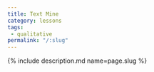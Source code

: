 ```yaml
---
title: Text Mine
category: lessons
tags:
 - qualitative
permalink: "/:slug"
---
```

{% include description.md name=page.slug %}
